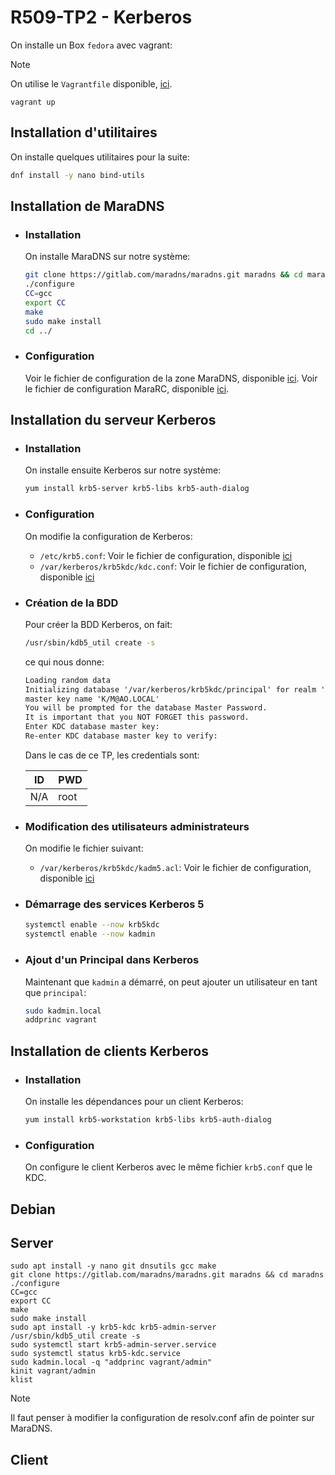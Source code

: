 # R509-TP2 - Kerberos

On installe un Box `fedora` avec vagrant:

> [!NOTE]
> On utilise le `Vagrantfile` disponible, [ici](./src/Vagrantfile).

```
vagrant up
```

## Installation d'utilitaires

On installe quelques utilitaires pour la suite:

```sh
dnf install -y nano bind-utils
```

## Installation de MaraDNS

- ### Installation

    On installe MaraDNS sur notre système:

    ```sh
    git clone https://gitlab.com/maradns/maradns.git maradns && cd maradns
    ./configure
    CC=gcc
    export CC
    make
    sudo make install
    cd ../
    ```

- ### Configuration

    Voir le fichier de configuration de la zone MaraDNS, disponible [ici](./src/db.ao.local).
    Voir le fichier de configuration MaraRC, disponible [ici](./src/mararc).

## Installation du serveur Kerberos


- ### Installation

    On installe ensuite Kerberos sur notre système:

    ```sh
    yum install krb5-server krb5-libs krb5-auth-dialog
    ```

- ### Configuration

    On modifie la configuration de Kerberos:

    - `/etc/krb5.conf`: Voir le fichier de configuration, disponible [ici](./src/krb5.conf)
    - `/var/kerberos/krb5kdc/kdc.conf`: Voir le fichier de configuration, disponible [ici](./src/kdc.conf)

- ### Création de la BDD

    Pour créer la BDD Kerberos, on fait:

    ```sh
    /usr/sbin/kdb5_util create -s
    ```

    ce qui nous donne:

    ```txt
    Loading random data
    Initializing database '/var/kerberos/krb5kdc/principal' for realm 'AO.LOCAL',
    master key name 'K/M@AO.LOCAL'
    You will be prompted for the database Master Password.
    It is important that you NOT FORGET this password.
    Enter KDC database master key: 
    Re-enter KDC database master key to verify: 
    ```

    Dans le cas de ce TP, les credentials sont:

    | ID  | PWD  |
    |-----|------|
    | N/A | root |

- ### Modification des utilisateurs administrateurs

    On modifie le fichier suivant:

    - `/var/kerberos/krb5kdc/kadm5.acl`: Voir le fichier de configuration, disponible [ici](./src/kadm5.acl)

- ### Démarrage des services Kerberos 5

  ```sh
  systemctl enable --now krb5kdc
  systemctl enable --now kadmin
  ```

- ### Ajout d'un Principal dans Kerberos

    Maintenant que `kadmin` a démarré, on peut ajouter un utilisateur en tant que `principal`:

    ```sh
    sudo kadmin.local
    addprinc vagrant
    ```


## Installation de clients Kerberos

- ### Installation

    On installe les dépendances pour un client Kerberos:

    ```sh
    yum install krb5-workstation krb5-libs krb5-auth-dialog
    ```

- ### Configuration

    On configure le client Kerberos avec le même fichier `krb5.conf` que le KDC.



## Debian

## Server

```
sudo apt install -y nano git dnsutils gcc make
git clone https://gitlab.com/maradns/maradns.git maradns && cd maradns
./configure
CC=gcc
export CC
make
sudo make install
sudo apt install -y krb5-kdc krb5-admin-server
/usr/sbin/kdb5_util create -s
sudo systemctl start krb5-admin-server.service
sudo systemctl status krb5-kdc.service
sudo kadmin.local -q "addprinc vagrant/admin"
kinit vagrant/admin
klist
```

> [!NOTE]
> Il faut penser à modifier la configuration de resolv.conf afin de pointer sur MaraDNS.

## Client